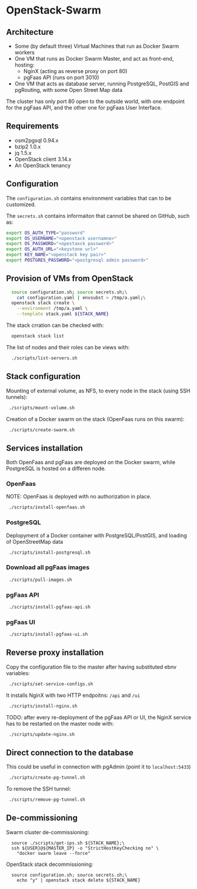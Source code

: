 # OpenStack-Swarm

## Architecture

* Some (by default three) Virtual Machines that run as Docker Swarm workers  
* One VM that runs as Docker Swarm Master, and act as front-end, hosting:
  * NginX (acting as reverse proxy on port 80)
  * pgFaas API (runs on port 3010)
* One VM that acts as database server, running PostgreSQL, PostGIS and pgRouting, with some Open Street Map data

The cluster has only port 80 open to the outside world, with one endpoint for the pgFaas API, and the other one for pgFaas User Interface.   


## Requirements

* osm2pgsql 0.94.x
* bzip2 1.0.x
* jq 1.5.x
* OpenStack client 3.14.x
* An OpenStack tenancy


## Configuration 

The `configuration.sh` contains environment variables that can to be customized. 
 
The `secrets.sh` contains informaiton that cannot be shared on GitHub, such as:
```bash
export OS_AUTH_TYPE="password"
export OS_USERNAME="<openstack usernamne>"
export OS_PASSWORD="<opestaxck password>"
export OS_AUTH_URL="<keystone url>"
export KEY_NAME="<openstack key pair>"
export POSTGRES_PASSWORD="<postgresql admin password>"
```


## Provision of VMs from OpenStack 

```bash
  source configuration.sh; source secrets.sh;\
    cat configuration.yaml | envsubst > /tmp/a.yaml;\
  openstack stack create \
    --environment /tmp/a.yaml \
    --template stack.yaml ${STACK_NAME}
```

The stack crration can be checked with:
```bash
  openstack stack list
```

The list of nodes and their roles can be views with: 
```bash
  ./scripts/list-servers.sh
```


## Stack configuration 

Mounting of external volume, as NFS, to every node in the stack (using SSH tunnels):
```bash
 ./scripts/mount-volume.sh 
```

Creation of a Docker swarm on the stack (OpenFaas runs on this swarm):
```bash
 ./scripts/create-swarm.sh
```


## Services installation 

Both OpenFaas and pgFaas are deployed on the Docker swarm, while PostgreSQL is
hosted on a differen node.


### OpenFaas

NOTE: OpenFaas is deployed with no authorization in place.
```bash
 ./scripts/install-openfaas.sh
```

    
### PostgreSQL
 
Deplopyment of a Docker container with PostgreSQL/PostGIS, and loading of OpenStreetMap data
```bash
 ./scripts/install-postgresql.sh
```


### Download all pgFaas images

```bash
 ./scripts/pull-images.sh
```


### pgFaas API

```bash
 ./scripts/install-pgfaas-api.sh
```


### pgFaas UI

```bash
 ./scripts/install-pgfaas-ui.sh
```


## Reverse proxy installation

Copy the configuration file to the master after having substituted ebnv variables:
```bash
 ./scripts/set-service-configs.sh
```

It installs NginX with two HTTP endpoitns: `/api` and `/ui`
```bash
 ./scripts/install-nginx.sh
```

TODO: after every re-deployment of the pgFaas API or UI, the NginX service has to be restarted
 on the master node with: 
```bash
 ./scripts/update-nginx.sh
```


## Direct connection to the database 

This could be useful in connection with pgAdmin (point it to `localhost:5433`)
```bash
 ./scripts/create-pg-tunnel.sh
```

To remove the SSH tunnel:
```bash
 ./scripts/remove-pg-tunnel.sh
```


## De-commissioning

Swarm cluster de-commissioning:
```
  source ./scripts/get-ips.sh ${STACK_NAME};\
  ssh ${USER}@${MASTER_IP} -o "StrictHostKeyChecking no" \
    "docker swarm leave --force"
```

OpenStack stack decommissioning:
```
  source configuration.sh; source secrets.sh;\
    echo "y" | openstack stack delete ${STACK_NAME}
```
